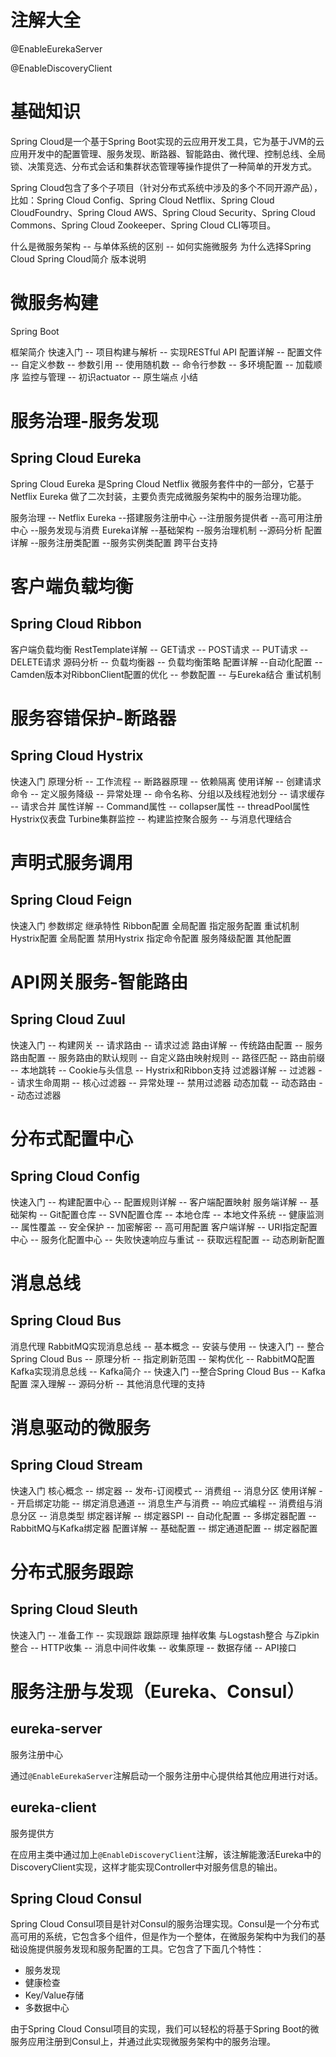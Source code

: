 # 注解大全

@EnableEurekaServer 

@EnableDiscoveryClient 

# 基础知识

Spring Cloud是一个基于Spring Boot实现的云应用开发工具，它为基于JVM的云应用开发中的配置管理、服务发现、断路器、智能路由、微代理、控制总线、全局锁、决策竞选、分布式会话和集群状态管理等操作提供了一种简单的开发方式。

Spring Cloud包含了多个子项目（针对分布式系统中涉及的多个不同开源产品），比如：Spring Cloud Config、Spring Cloud Netflix、Spring Cloud CloudFoundry、Spring Cloud AWS、Spring Cloud Security、Spring Cloud Commons、Spring Cloud Zookeeper、Spring Cloud CLI等项目。

什么是微服务架构
-- 与单体系统的区别
-- 如何实施微服务
为什么选择Spring Cloud
Spring Cloud简介
版本说明
# 微服务构建

Spring Boot

框架简介
快速入门
-- 项目构建与解析
-- 实现RESTful API
配置详解
-- 配置文件
-- 自定义参数
-- 参数引用
-- 使用随机数
-- 命令行参数
-- 多环境配置
-- 加载顺序
监控与管理
-- 初识actuator
-- 原生端点
小结
# 服务治理-服务发现 

## Spring Cloud Eureka

Spring Cloud Eureka 是Spring Cloud Netflix 微服务套件中的一部分，它基于Netflix
Eureka 做了二次封装，主要负责完成微服务架构中的服务治理功能。

服务治理
-- Netflix Eureka
--搭建服务注册中心
--注册服务提供者
--高可用注册中心
--服务发现与消费
Eureka详解
--基础架构
--服务治理机制
--源码分析
配置详解
--服务注册类配置
--服务实例类配置
跨平台支持
# 客户端负载均衡

## Spring Cloud Ribbon

客户端负载均衡
RestTemplate详解
-- GET请求
-- POST请求
-- PUT请求
-- DELETE请求
源码分析
-- 负载均衡器
-- 负载均衡策略
配置详解
--自动化配置
-- Camden版本对RibbonClient配置的优化
-- 参数配置
-- 与Eureka结合
重试机制
# 服务容错保护-断路器 

## Spring Cloud Hystrix

快速入门
原理分析
-- 工作流程
-- 断路器原理
-- 依赖隔离
使用详解
-- 创建请求命令
-- 定义服务降级
-- 异常处理
-- 命令名称、分组以及线程池划分
-- 请求缓存
-- 请求合并
属性详解
-- Command属性
-- collapser属性
-- threadPool属性
Hystrix仪表盘
Turbine集群监控
-- 构建监控聚合服务
-- 与消息代理结合
# 声明式服务调用

## Spring Cloud Feign

快速入门
参数绑定
继承特性
Ribbon配置
全局配置
指定服务配置
重试机制
Hystrix配置
全局配置
禁用Hystrix
指定命令配置
服务降级配置
其他配置
# API网关服务-智能路由

## Spring Cloud Zuul

快速入门
-- 构建网关
-- 请求路由
-- 请求过滤
路由详解
-- 传统路由配置
-- 服务路由配置
-- 服务路由的默认规则
-- 自定义路由映射规则
-- 路径匹配
-- 路由前缀
-- 本地跳转
-- Cookie与头信息
-- Hystrix和Ribbon支持
过滤器详解
-- 过滤器
-- 请求生命周期
-- 核心过滤器
-- 异常处理
-- 禁用过滤器
动态加载
-- 动态路由
-- 动态过滤器
# 分布式配置中心

## Spring Cloud Config

快速入门
-- 构建配置中心
-- 配置规则详解
-- 客户端配置映射
服务端详解
-- 基础架构
-- Git配置仓库
-- SVN配置仓库
-- 本地仓库
-- 本地文件系统
-- 健康监测
-- 属性覆盖
-- 安全保护
-- 加密解密
-- 高可用配置
客户端详解
-- URI指定配置中心
-- 服务化配置中心
-- 失败快速响应与重试
-- 获取远程配置
-- 动态刷新配置
# 消息总线

## Spring Cloud Bus

消息代理
RabbitMQ实现消息总线
-- 基本概念
-- 安装与使用
-- 快速入门
-- 整合Spring Cloud Bus
-- 原理分析
-- 指定刷新范围
-- 架构优化
-- RabbitMQ配置
Kafka实现消息总线
-- Kafka简介
-- 快速入门
--整合Spring Cloud Bus
-- Kafka配置
深入理解
-- 源码分析
-- 其他消息代理的支持

# 消息驱动的微服务

## Spring Cloud Stream

快速入门
核心概念
-- 绑定器
-- 发布-订阅模式
-- 消费组
-- 消息分区
使用详解
-- 开启绑定功能
-- 绑定消息通道
-- 消息生产与消费
-- 响应式编程
-- 消费组与消息分区
-- 消息类型
绑定器详解
-- 绑定器SPI
-- 自动化配置
-- 多绑定器配置
-- RabbitMQ与Kafka绑定器
配置详解
-- 基础配置
-- 绑定通道配置
-- 绑定器配置

# 分布式服务跟踪

## Spring Cloud Sleuth

快速入门
-- 准备工作
-- 实现跟踪
跟踪原理
抽样收集
与Logstash整合
与Zipkin整合
-- HTTP收集
-- 消息中间件收集
-- 收集原理
-- 数据存储
-- API接口

# 服务注册与发现（Eureka、Consul）

## eureka-server

服务注册中心

通过`@EnableEurekaServer`注解启动一个服务注册中心提供给其他应用进行对话。 

## eureka-client

服务提供方

在应用主类中通过加上`@EnableDiscoveryClient`注解，该注解能激活Eureka中的DiscoveryClient实现，这样才能实现Controller中对服务信息的输出。

## Spring Cloud Consul

Spring Cloud Consul项目是针对Consul的服务治理实现。Consul是一个分布式高可用的系统，它包含多个组件，但是作为一个整体，在微服务架构中为我们的基础设施提供服务发现和服务配置的工具。它包含了下面几个特性：

- 服务发现
- 健康检查
- Key/Value存储
- 多数据中心

由于Spring Cloud Consul项目的实现，我们可以轻松的将基于Spring Boot的微服务应用注册到Consul上，并通过此实现微服务架构中的服务治理。 

